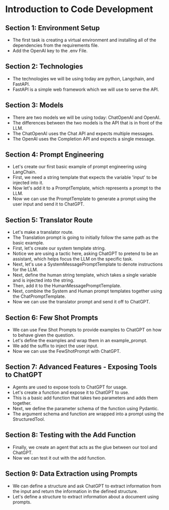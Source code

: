 # Introduction to Code Development

## Section 1: Environment Setup

- The first task is creating a virtual environment and installing all of the dependencies from the requirements file.
- Add the OpenAI key to the .env File.

## Section 2: Technologies

- The technologies we will be using today are python, Langchain, and FastAPI.
- FastAPI is a simple web framework which we will use to serve the API.

## Section 3: Models

- There are two models we will be using today: ChatOpenAI and OpenAI.
- The differences between the two models is the API that is in front of the LLM.
- The ChatOpenAI uses the Chat API and expects multiple messages.
- The OpenAI uses the Completion API and expects a single message.

## Section 4: Prompt Engineering

- Let's create our first basic example of prompt engineering using LangChain.
- First, we need a string template that expects the variable 'input' to be injected into it.
- Now let's add it to a PromptTemplate, which represents a prompt to the LLM.
- Now we can use the PromptTemplate to generate a prompt using the user input and send it to ChatGPT.

## Section 5: Translator Route

- Let's make a translator route.
- The Translation prompt is going to initially follow the same path as the basic example.
- First, let's create our system template string.
- Notice we are using a tactic here, asking ChatGPT to pretend to be an assistant, which helps focus the LLM on the specific task.
- Next, let's use a SystemMessagePromptTemplate to denote instructions for the LLM.
- Next, define the human string template, which takes a single variable and is injected into the string.
- Then, add it to the HumanMessagePromptTemplate.
- Next, combine the System and Human prompt templates together using the ChatPromptTemplate.
- Now we can use the translator prompt and send it off to ChatGPT.

## Section 6: Few Shot Prompts

- We can use Few Shot Prompts to provide examples to ChatGPT on how to behave given the question.
- Let's define the examples and wrap them in an example_prompt.
- We add the suffix to inject the user input.
- Now we can use the FewShotPrompt with ChatGPT.

## Section 7: Advanced Features - Exposing Tools to ChatGPT

- Agents are used to expose tools to ChatGPT for usage.
- Let's create a function and expose it to ChatGPT to use.
- This is a basic add function that takes two parameters and adds them together.
- Next, we define the parameter schema of the function using Pydantic.
- The argument schema and function are wrapped into a prompt using the StructuredTool.

## Section 8: Testing with the Add Function

- Finally, we create an agent that acts as the glue between our tool and ChatGPT.
- Now we can test it out with the add function.

## Section 9: Data Extraction using Prompts

- We can define a structure and ask ChatGPT to extract information from the input and return the information in the defined structure.
- Let's define a structure to extract information about a document using prompts.
